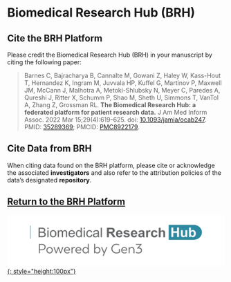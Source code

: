 # Biomedical Research Hub (BRH)

## Cite the BRH Platform
Please credit the Biomedical Research Hub (BRH) in your manuscript by citing the following paper:

> Barnes C, Bajracharya B, Cannalte M, Gowani Z, Haley W, Kass-Hout T, Hernandez K, Ingram M, Juvvala HP, Kuffel G, Martinov P, Maxwell JM, McCann J, Malhotra A, Metoki-Shlubsky N, Meyer C, Paredes A, Qureshi J, Ritter X, Schumm P, Shao M, Sheth U, Simmons T, VanTol A, Zhang Z, Grossman RL. **The Biomedical Research Hub: a federated platform for patient research data.** J Am Med Inform Assoc. 2022 Mar 15;29(4):619-625. doi: [10.1093/jamia/ocab247][doi link]. PMID: [35289369][pmid link]; PMCID: [PMC8922179][pmcid link].

## Cite Data from BRH

When citing data found on the BRH platform, please cite or acknowledge the associated **investigators** and also refer to the attribution policies of the data’s designated **repository**.

## [Return to the BRH Platform][BRH Platform]

[![BRH Logo][img BRH logo]{: style="height:100px"}][BRH Platform]

<!-- Links and Images -->
[BRH Platform]: https://brh.data-commons.org/
[Gen3.org]: https://gen3.org/
[img BRH logo]: ./img/brh-logo.png
[img Gen3 logo]: ./img/gen3blue.png
[doi link]: https://doi.org/10.1093/jamia/ocab247
[pmid link]: https://pubmed.ncbi.nlm.nih.gov/35289369/
[pmcid link]: https://www.ncbi.nlm.nih.gov/pmc/articles/PMC8922179/